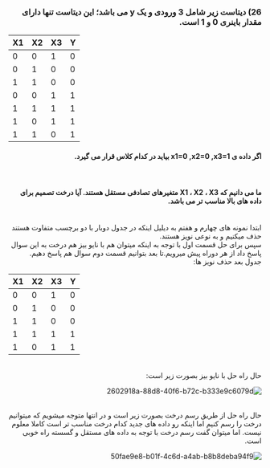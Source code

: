 
<div dir="rtl">
  
  ### 26) دیتاست زیر شامل 3 ورودی و یک y می باشد؛ این دیتاست تنها دارای مقدار باینری 0 و 1 است.
  </div>
  
| X1 | X2 | X3 | Y |
|----|----|----|---|
|  0 |  0 |  1 | 0 |
|  0 |  1 |  0 | 0 |
|  1 |  1 |  0 | 0 |
|  0 |  0 |  1 | 1 |
|  1 |  1 |  1 | 1 |
|  1 |  0 |  1 | 1 |
|  1 |  1 |  0 | 1 |
  
  <div dir="rtl">
  
  #### اگر داده ی x1=0 ,x2=0 ,x3=1 بیاید در کدام کلاس قرار می گیرد.
   <br/>

  #### ما می دانیم که X1 ، X2 ، X3 متغیرهای تصادفی مستقل هستند. آیا درخت تصمیم برای داده های بالا مناسب تر می باشد.
  

 <br/>
  ابتدا نمونه های چهارم و هفتم به دیلیل اینکه در جدول دوبار با دو برچسب متفاوت هستند حذف میکنیم و به نوعی نویز هستند.
   <br/>
  سپس برای حل قسمت اول با توجه به اینکه میتوان هم با نایو بیز هم درخت به این سوال پاسخ داد از هر دوراه پیش میرویم.تا بعد بتوانیم قسمت دوم سوال هم پاسخ دهیم.
 <br/>
  جدول بعد حذف نویز ها:
   <br/>
  </div>
  
| X1 | X2 | X3 | Y |
|----|----|----|---|
|  0 |  0 |  1 | 0 |
|  0 |  1 |  0 | 0 |
|  1 |  1 |  0 | 0 |
|  1 |  1 |  1 | 1 |
|  1 |  0 |  1 | 1 |  

   <div dir="rtl">
 <br/>
 حال راه حل با نایو بیز بصورت زیر است:
 <br/> 
  
  ![2602918a-88d8-40f6-b72c-b333e9c6079d](https://user-images.githubusercontent.com/94288799/147374758-2214e341-0e4e-4fd0-9b97-182f2f6c2e02.jpg)


  <br/> 
  حال راه حل از طریق رسم درخت بصورت زیر است و در انتها متوجه میشویم که میتوانیم درخت را رسم کنیم اما اینکه رو داده های جدید کدام درخت مناسب تر است کاملا معلوم نیست. اما میتوان گفت رسم درخت با توجه به داده های مستقل و گسسته راه خوبی است.
   <br/>
  
  ![50fae9e8-b01f-4c6d-a4ab-b8b8deba94f9](https://user-images.githubusercontent.com/94288799/147374764-f845bf0e-6905-4eb1-a841-872b301009b0.jpg)

  
</div>

